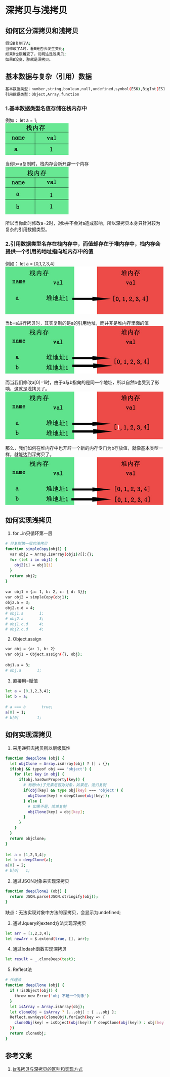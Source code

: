 # 深拷贝与浅拷贝

## 如何区分深拷贝和浅拷贝
``` bash
假设B复制了A;
当修改了A时，看B是否会发生变化;
如果B也跟着变了，说明这是浅拷贝;
如果B没变，那就是深拷贝。
```

## 基本数据与复杂（引用）数据
``` bash
基本数据类型：number,string,boolean,null,undefined,symbol(ES6),BigInt(ES10);  
引用数据类型：Object,Array,function
```

### 1.基本数据类型名值存储在栈内存中
例如： let a = 1;  
![图片](./images/1.jpg)  
  
当你b=a复制时，栈内存会新开辟一个内存  
![图片](./images/2.jpg)  
  
所以当你此时修改a=2时，对b并不会对a造成影响，所以深拷贝本身只针对较为复杂的引用数据类型。  

### 2.引用数据类型名存在栈内存中，而值却存在于堆内存中，栈内存会提供一个引用的地址指向堆内存中的值  
例如： let a = [0,1,2,3,4]  
![图片](./images/3.jpg)  
  
当b=a进行拷贝时，其实复制的是a的引用地址，而并非是堆内存里面的值  
![图片](./images/4.jpg)  
  
而当我们修改a[0]=1时，由于a与b指向的是同一个地址，所以自然b也受到了影响，这就是浅拷贝了。  
![图片](./images/5.jpg)  
  
那么，我们如何在堆内存中也开辟一个新的内存专门为b存放值，就像基本类型一样，就能达到深拷贝了。  
![图片](./images/6.jpg)  
  

## 如何实现浅拷贝
1. for...in只循环第一层
``` bash
# 只复制第一层的浅拷贝
function simpleCopy(obj1) {
  var obj2 = Array.isArray(obj1)?[]:{};
  for (let i in obj1) {
    obj2[i] = obj1[i]
  }
  return obj2;
}

var obj1 = {a: 1, b: 2, c: { d: 3}};
var obj2 = simpleCopy(obj1);
obj2.a = 3;
obj2.c.d = 4;
# obj1.a       1;
# obj2.a       3;
# obj1.c.d     4;
# obj2.c.d     4;
```

2. Object.assign
``` bash
var obj = {a: 1, b: 2}
var obj1 = Object.assign({}, obj);

obj1.a = 3;
# obj.a       1;
```
3. 直接用=赋值
``` bash
let a = [0,1,2,3,4];
let b = a;

# a === b       true;
a[0] = 1;
# b[0]        1;
```

## 如何实现深拷贝
1. 采用递归去拷贝所以层级属性
``` bash
function deepClone (obj) {
  let objClone = Array.isArray(obj) ? [] : {};
  if(obj && typeof obj === 'object') {
    for (let key in obj) {
      if(obj.hasOwnProperty(key)) {
        # 判断obj子元素是否为对象，如果是，递归复制
        if(obj[key] && type obj[key] === 'object') {
          objClone[key] = deepClone(obj[key]);
        } else {
          # 如果不是，简单复制
          objClone[key] = obj[key];
        }
      }
    }
  }
  return objClone;
}

let a = [1,2,3,4];
let b = deepClone(a);
a[0] = 2;
# b[0]   1;
```

2. 通过JSON对象来实现深拷贝
``` bash
function deepClone2 (obj) {
  return JSON.parse(JSON.stringify(obj));
}
```
缺点：无法实现对象中方法的深拷贝，会显示为undefined;

3. 通过Jquery的extend方法实现深拷贝
``` bash
let arr = [1,2,3,4];
let newArr = $.extend(true, [], arr);
```

4. 通过lodash函数实现深拷贝
``` bash
let result = _.cloneDeep(test);
```

5. Reflect法
``` bash
# 代理法
function deepClone (obj) {
  if (!isObject(obj)) {
    throw new Error('obj 不是一个对象')
  }
  let isArray = Array.isArray(obj);
  let cloneObj = isArray ? [...obj] : { ...obj };
  Reflect.ownKeys(cloneObj).forEach(key => {
    cloneObj[key] = isObject(obj[key]) ? deepClone(obj[key]) : obj[key];
  })
  return cloneObj;
}
```


## 参考文案
1. [js浅拷贝与深拷贝的区别和实现方式](https://www.jianshu.com/p/1c142ec2ca45)
